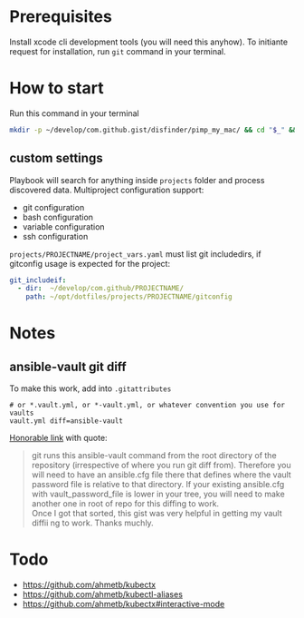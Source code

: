 # Prerequisites
Install xcode cli development tools (you will need this anyhow).
To initiante request for installation, run `git` command in your terminal.

# How to start

Run this command in your terminal
```bash
mkdir -p ~/develop/com.github.gist/disfinder/pimp_my_mac/ && cd "$_" && git clone https://github.com/disfinder/pimp-my-mac.git .
```
## custom settings

Playbook will search for anything inside `projects` folder and process discovered data.
Multiproject configuration support:
- git configuration
- bash configuration
- variable configuration
- ssh configuration

`projects/PROJECTNAME/project_vars.yaml` must list git includedirs, if gitconfig usage is expected for the project:
```yaml
git_includeif:
  - dir:  ~/develop/com.github/PROJECTNAME/
    path: ~/opt/dotfiles/projects/PROJECTNAME/gitconfig
```

# Notes
## ansible-vault git diff
To make this work, add into `.gitattributes`
```
# or *.vault.yml, or *-vault.yml, or whatever convention you use for vaults
vault.yml diff=ansible-vault
```
[Honorable link](https://gist.github.com/leedm777/7776a91088aa176f6ad5) with quote:
> git runs this ansible-vault command from the root directory of the repository (irrespective of where you run git diff from). Therefore you will need to have an ansible.cfg file there that defines where the vault password file is relative to that directory. If your existing ansible.cfg with vault_password_file is lower in your tree, you will  need to make another one in root of repo for this diffing to work.  
Once I got that sorted, this gist was very helpful in getting my vault diffii ng to work. Thanks muchly.


# Todo
- https://github.com/ahmetb/kubectx
- https://github.com/ahmetb/kubectl-aliases
- https://github.com/ahmetb/kubectx#interactive-mode


